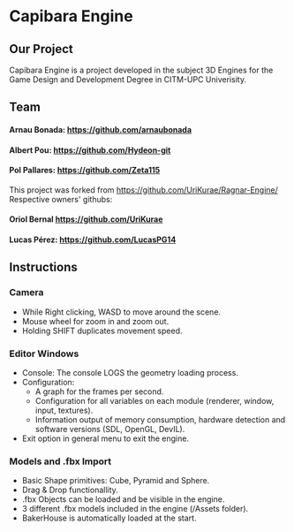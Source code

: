 # Capibara Engine
## Our Project
Capibara Engine is a project developed in the subject 3D Engines for the Game Design and Development Degree in CITM-UPC Univerisity.
## Team
#### Arnau Bonada: https://github.com/arnaubonada
#### Albert Pou: https://github.com/Hydeon-git
#### Pol Pallares: https://github.com/Zeta115

This project was forked from https://github.com/UriKurae/Ragnar-Engine/
Respective owners' githubs:
#### Oriol Bernal https://github.com/UriKurae
#### Lucas Pérez: https://github.com/LucasPG14


## Instructions
### Camera
- While Right clicking, WASD to move around the scene.
- Mouse wheel for zoom in and zoom out.
- Holding SHIFT duplicates movement speed.

### Editor Windows
- Console: The console LOGS the geometry loading process.
- Configuration:
  - A graph for the frames per second.  
  - Configuration for all variables on each module (renderer, window, input, textures).
  - Information output of memory consumption, hardware detection and software versions (SDL, OpenGL, DevIL).
- Exit option in general menu to exit the engine.

### Models and .fbx Import
- Basic Shape primitives: Cube, Pyramid and Sphere.
- Drag & Drop functionallity.
- .fbx Objects can be loaded and be visible in the engine.
- 3 different .fbx models included in the engine (/Assets folder).
- BakerHouse is automatically loaded at the start.


